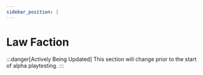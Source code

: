 ```yaml
---
sidebar_position: 1
---
```

# Law Faction

:::danger[Actively Being Updated]
This section will change prior to the start of alpha playtesting.
:::